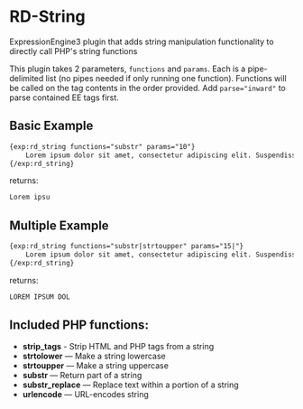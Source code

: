 # RD-String
ExpressionEngine3 plugin that adds string manipulation functionality to directly call PHP's string functions

This plugin takes 2 parameters, `functions` and `params`. Each is a pipe-delimited list (no pipes needed if only running one function). Functions will be called on the tag contents in the order provided. Add `parse="inward"` to parse contained EE tags first.

## Basic Example

```html
{exp:rd_string functions="substr" params="10"}
    Lorem ipsum dolor sit amet, consectetur adipiscing elit. Suspendisse a ipsum
{/exp:rd_string}
```

returns:

```html
Lorem ipsu
```

## Multiple Example

```html
{exp:rd_string functions="substr|strtoupper" params="15|"}
    Lorem ipsum dolor sit amet, consectetur adipiscing elit. Suspendisse a ipsum
{/exp:rd_string}
```

returns:

```html
LOREM IPSUM DOL
```

## Included PHP functions:

* **strip_tags** - Strip HTML and PHP tags from a string
* **strtolower** — Make a string lowercase
* **strtoupper** — Make a string uppercase
* **substr** — Return part of a string
* **substr_replace** — Replace text within a portion of a string
* **urlencode** — URL-encodes string
